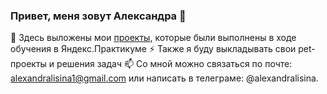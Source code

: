 ### Привет, меня зовут Александра 👋

🔭 Здесь выложены мои [проекты](https://github.com/AlexandraLisina1/Projects), которые были выполнены в ходе обучения в Яндекс.Практикуме
⚡ Также я буду выкладывать свои pet-проекты и решения задач 
📫 Со мной можно связаться по почте: alexandralisina1@gmail.com или написать в телеграме: @alexandralisina.
